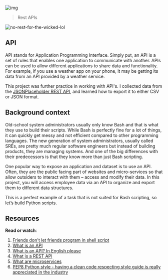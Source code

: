 ![img](https://assets.imaginablefutures.com/media/images/ALX_Logo.max-200x150.png)
  > Rest APIs

![no-rest-for-the-wicked-lol](https://media3.giphy.com/media/HkGiwbwqhJ5oeV9746/200w.webp?cid=ecf05e47mda0zcx3nsrypg8rdygxetp5ka5100rmcopqrawo&rid=200w.webp&ct=g)

## API

API stands for Application Programming Interface. Simply put, an API is a set of rules that enables one application to communicate with another. APIs can be used to allow different applications to share data and functionality. For example, if you use a weather app on your phone, it may be getting its data from an API provided by a weather service.

This project was further practice in working with API's. I collected data from the
[JSONPlaceholder REST API](https://jsonplaceholder.typicode.com/), and learned how
to export it to either CSV or JSON format.

## Background context

Old-school system administrators usually only know Bash and that is what they use to build their scripts. While Bash is perfectly fine for a lot of things, it can quickly get messy and not efficient compared to other programming languages. The new generation of system administrators, usually called SREs, are pretty much regular software engineers but instead of building products, they are managing systems. And one of the big differences with their predecessors is that they know more than just Bash scripting.

One popular way to expose an application and dataset is to use an API. Often, they are the public facing part of websites and micro-services so that allow outsiders to interact with them – access and modify their data. In this project, you will access employee data via an API to organize and export them to different data structures.

This is a perfect example of a task that is not suited for Bash scripting, so let’s build Python scripts.

## Resources

__Read or watch__:
1. [Friends don't let friends program in shell script](https://www.turnkeylinux.org/blog/friends-dont-let-friends-program-shell-script)
2. [What is an API](https://www.webopedia.com/definitions/api/)
3. [What is an API? In English please](https://www.freecodecamp.org/news/what-is-an-api-in-english-please-b880a3214a82/)
4. [What is a REST API](https://www.sitepoint.com/rest-api/)
5. [What are microservices](https://smartbear.com/learn/api-design/microservices/)
6. [PEP8 Python style - having a clean code respecting style guide is really appreciated in the industry](https://peps.python.org/pep-0008/)


